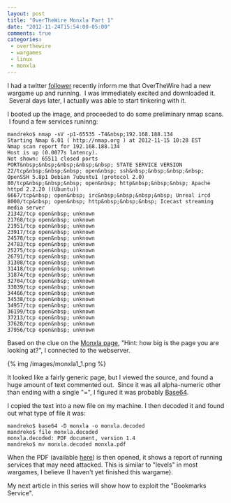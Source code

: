 ```yaml
---
layout: post
title: "OverTheWire Monxla Part 1"
date: "2012-11-24T15:54:00-05:00"
comments: true
categories:
 - overthewire
 - wargames
 - linux
 - monxla
---
```


I had a twitter [follower](https://twitter.com/Mito125twit) recently inform me that OverTheWire had a new wargame up and running. &nbsp;I was immediately excited and downloaded it. &nbsp;Several days later, I actually was able to start tinkering with it.

<!-- more -->

I booted up the image, and proceeded to do some preliminary nmap scans. &nbsp;I found a few services runinng:

```
mandreko$ nmap -sV -p1-65535 -T4&nbsp;192.168.188.134
Starting Nmap 6.01 ( http://nmap.org ) at 2012-11-15 10:28 EST
Nmap scan report for 192.168.188.134
Host is up (0.0077s latency).
Not shown: 65511 closed ports
PORT&nbsp;&nbsp;&nbsp;&nbsp;&nbsp; STATE SERVICE VERSION
22/tcp&nbsp;&nbsp;&nbsp; open&nbsp; ssh&nbsp;&nbsp;&nbsp;&nbsp; OpenSSH 5.8p1 Debian 7ubuntu1 (protocol 2.0)
80/tcp&nbsp;&nbsp;&nbsp; open&nbsp; http&nbsp;&nbsp;&nbsp; Apache httpd 2.2.20 ((Ubuntu))
6667/tcp&nbsp; open&nbsp; irc&nbsp;&nbsp;&nbsp;&nbsp; Unreal ircd
8000/tcp&nbsp; open&nbsp; http&nbsp;&nbsp;&nbsp; Icecast streaming media server
21342/tcp open&nbsp; unknown
21768/tcp open&nbsp; unknown
21951/tcp open&nbsp; unknown
23917/tcp open&nbsp; unknown
24578/tcp open&nbsp; unknown
24783/tcp open&nbsp; unknown
25275/tcp open&nbsp; unknown
26791/tcp open&nbsp; unknown
31308/tcp open&nbsp; unknown
31418/tcp open&nbsp; unknown
31874/tcp open&nbsp; unknown
32704/tcp open&nbsp; unknown
33039/tcp open&nbsp; unknown
34466/tcp open&nbsp; unknown
34538/tcp open&nbsp; unknown
34957/tcp open&nbsp; unknown
36199/tcp open&nbsp; unknown
37213/tcp open&nbsp; unknown
37628/tcp open&nbsp; unknown
37956/tcp open&nbsp; unknown
```

Based on the clue on the [Monxla page](http://www.overthewire.org/wargames/monxla), "Hint: how big is the page you are looking at?", I connected to the webserver.

{% img /images/monxla1_1.png %}

It looked like a fairly generic page, but I viewed the source, and found a huge amount of text commented out. &nbsp;Since it was all alpha-numeric other than ending with a single "=", I figured it was probably [Base64](https://en.wikipedia.org/wiki/Base64).

I copied the text into a new file on my machine. I then decoded it and found out what type of file it was:

```
mandreko$ base64 -D monxla -o monxla.decoded
mandreko$ file monxla.decoded
monxla.decoded: PDF document, version 1.4
mandreko$ mv monxla.decoded monxla.pdf
```

When the PDF (available <a href="https://docs.google.com/open?id=0B6AIn0P1_ECKbzJaMEQ0VXhsZU0">here</a>) is then opened, it shows a report of running services that may need attacked.  This is similar to "levels" in most wargames, I believe (I haven't yet finished this wargame). 

My next article in this series will show how to exploit the "Bookmarks Service".
